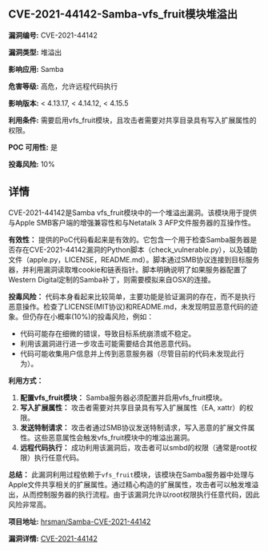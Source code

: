 ## CVE-2021-44142-Samba-vfs_fruit模块堆溢出

**漏洞编号:** CVE-2021-44142

**漏洞类型:** 堆溢出

**影响应用:** Samba

**危害等级:** 高危，允许远程代码执行

**影响版本:** < 4.13.17, < 4.14.12, < 4.15.5

**利用条件:** 需要启用vfs_fruit模块，且攻击者需要对共享目录具有写入扩展属性的权限。

**POC 可用性:** 是

**投毒风险:** 10%

## 详情

CVE-2021-44142是Samba vfs_fruit模块中的一个堆溢出漏洞。该模块用于提供与Apple SMB客户端的增强兼容性和与Netatalk 3 AFP文件服务器的互操作性。

**有效性：**
提供的PoC代码看起来是有效的。它包含一个用于检查Samba服务器是否存在CVE-2021-44142漏洞的Python脚本（check_vulnerable.py），以及辅助文件（apple.py，LICENSE，README.md）。脚本通过SMB协议连接到目标服务器，并利用漏洞读取堆cookie和链表指针。脚本明确说明了如果服务器配置了Western Digital定制的Samba补丁，则需要模拟来自OSX的连接。

**投毒风险：**
代码本身看起来比较简单，主要功能是验证漏洞的存在，而不是执行恶意操作。检查了LICENSE(MIT协议)和README.md，未发现明显恶意代码的迹象。但仍存在小概率(10%)的投毒风险，例如：
*   代码可能存在细微的错误，导致目标系统崩溃或不稳定。
*   利用该漏洞进行进一步攻击可能需要结合其他恶意代码。
*   代码可能收集用户信息并上传到恶意服务器（尽管目前的代码未发现此行为）。

**利用方式：**
1.  **配置vfs_fruit模块：** Samba服务器必须配置并启用vfs_fruit模块。
2.  **写入扩展属性：** 攻击者需要对共享目录具有写入扩展属性（EA, xattr）的权限。
3.  **发送特制请求：** 攻击者通过SMB协议发送特制请求，写入恶意的扩展文件属性。这些恶意属性会触发vfs_fruit模块中的堆溢出漏洞。
4.  **远程代码执行：** 成功利用该漏洞后，攻击者可以smbd的权限（通常是root权限）执行任意代码。

**总结：**
此漏洞利用过程依赖于`vfs_fruit`模块，该模块在Samba服务器中处理与Apple文件共享相关的扩展属性。通过精心构造的扩展属性，攻击者可以触发堆溢出，从而控制服务器的执行流程。由于该漏洞允许以root权限执行任意代码，因此风险非常高。

**项目地址:** [hrsman/Samba-CVE-2021-44142](https://github.com/hrsman/Samba-CVE-2021-44142)

**漏洞详情:** [CVE-2021-44142](https://nvd.nist.gov/vuln/detail/CVE-2021-44142)